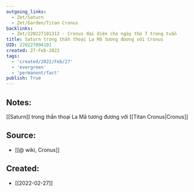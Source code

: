 ```yaml
---
outgoing_links:
  - Zet/Saturn
  - Zet/Garden/Titan Cronus
backlinks:
  - Zet/220227101313 - Cronus đại diện cho ngày thứ 7 trong tuần
title: Saturn trong thần thoại La Mã tương đương với Cronus
UID: 220227094101
created: 27-Feb-2022
tags:
  - 'created/2022/Feb/27'
  - 'evergreen'
  - 'permanent/fact'
publish: True
---
```

## Notes:
[[Saturn]] trong thần thoại La Mã tương đương với [[Titan Cronus|Cronus]]

## Source:
- [[@ wiki, Cronus]]

## Created:
- [[2022-02-27]]
